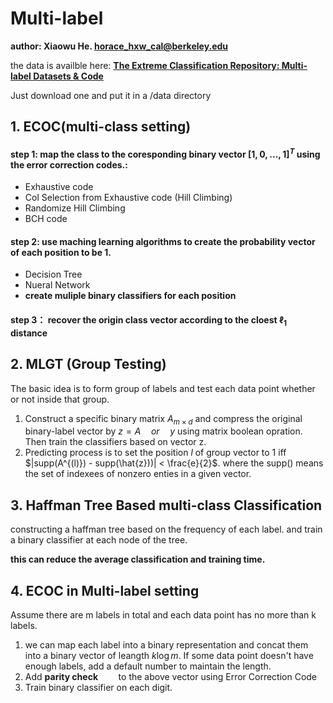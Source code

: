 # Multi-label
**author: Xiaowu He. horace_hxw_cal@berkeley.edu**

the data is availble here: **[The Extreme Classification Repository: Multi-label Datasets & Code](http://manikvarma.org/downloads/XC/XMLRepository.html)**

Just download one and put it in a /data directory

## 1. ECOC(multi-class setting)
#### step 1: map the class to the coresponding **binary** vector $[1,0,...,1]^T$ using the error correction codes.:
- Exhaustive code
- Col Selection from Exhaustive code (Hill Climbing)
- Randomize Hill Climbing
- BCH code

#### step 2: use maching learning algorithms to create the probability vector of each position to be 1.
- Decision Tree
- Nueral Network
- **create muliple binary classifiers for each position**

#### step 3： recover the origin class vector according to the cloest $\ell_1$ distance

## 2. MLGT (Group Testing)
The basic idea is to form group of labels and test each data point whether or not inside that group.
1. Construct  a specific binary matrix $A_{m\times d}$ and compress the original binary-label vector by $z = A \quad or \quad  y$ using matrix boolean opration. Then train the classifiers based on vector z.
2. Predicting process is to set the position $l$ of group vector to 1 iff $|supp(A^{(l)}) - supp(\hat{z}))| < \frac{e}{2}$. where the supp() means the set of indexees of nonzero enties in a given vector.

## 3. Haffman Tree Based multi-class Classification
constructing a haffman tree based on the frequency of each label. and train a binary classifier at each node of the tree.

**this can reduce the average classification and training time.**

## 4. ECOC in Multi-label setting
Assume there are m labels in total and each data point has no more than k labels.
1. we can map each label into a binary representation and concat them into a binary vector of leangth $k\log m$. If some data point doesn't have enough labels, add a default number to maintain the length.
2. Add **parity check**`    ` to the above vector using Error Correction Code
2. Train binary classifier on each digit.


